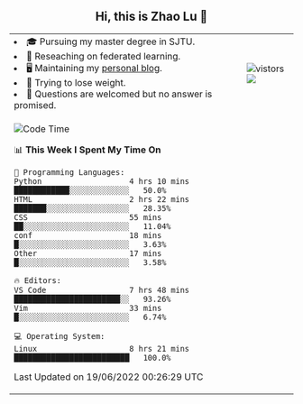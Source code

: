 <h2 align="center"> Hi, this is Zhao Lu 👋</h2>

<table style="overflow:hidden;">
    <tr> 
        <td>
            <li>🎓 Pursuing my master degree in SJTU.</li>
            <li>🌱 Reseaching on federated learning.</li>
            <li>🖥️ Maintaining my <a href="https://ifarewell.xyz">personal blog</a>.</li>
            <li>💪 Trying to lose weight.</li>
            <li>💬 Questions are welcomed but no answer is promised.</li> 
        </td>
        <td>
            <img src="https://visitor-badge.glitch.me/badge?page_id=ifarewell" alt="vistors" />
        <br>
          <img src="https://github-readme-stats.vercel.app/api?username=ifarewell&theme=graywhite&hide=prs,contribs&show_icons=true&hide_border=true&icon_color=CE1D2D&text_color=718096&bg_color=ffffff&hide_title=true" />
        </td>
    </tr>
    <tr>
        <td colspan="2">
            
<!--START_SECTION:waka-->
![Code Time](http://img.shields.io/badge/Code%20Time-202%20hrs%2011%20mins-blue)

📊 **This Week I Spent My Time On** 

```text
💬 Programming Languages: 
Python                   4 hrs 10 mins       ████████████░░░░░░░░░░░░░   50.0% 
HTML                     2 hrs 22 mins       ███████░░░░░░░░░░░░░░░░░░   28.35% 
CSS                      55 mins             ██░░░░░░░░░░░░░░░░░░░░░░░   11.04% 
conf                     18 mins             █░░░░░░░░░░░░░░░░░░░░░░░░   3.63% 
Other                    17 mins             █░░░░░░░░░░░░░░░░░░░░░░░░   3.58%

🔥 Editors: 
VS Code                  7 hrs 48 mins       ███████████████████████░░   93.26% 
Vim                      33 mins             █░░░░░░░░░░░░░░░░░░░░░░░░   6.74%

💻 Operating System: 
Linux                    8 hrs 21 mins       █████████████████████████   100.0%

```


 Last Updated on 19/06/2022 00:26:29 UTC
<!--END_SECTION:waka-->
            
</td></tr>
</table>


